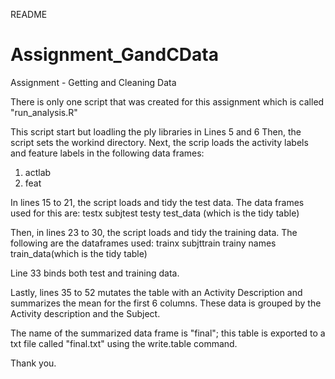 README
# Assignment_GandCData
Assignment  - Getting and Cleaning Data

There is only one script that was created for this assignment which is called "run_analysis.R"

This script start but loadling the ply libraries in Lines 5 and 6
Then, the script sets the workind directory.
Next, the scrip loads the activity labels and feature labels in the following data frames:
1) actlab
2) feat

In lines 15 to 21, the script loads and tidy the test data.
The data frames used for this are:
testx
subjtest
testy
test_data (which is the tidy table)

Then, in lines 23 to 30, the script loads and tidy the training data.
The following are the dataframes used:
trainx
subjttrain
trainy
names
train_data(which is the tidy table)

Line 33 binds both test and training data.

Lastly, lines 35 to 52 mutates the table with an Activity Description and summarizes the mean for the first 6 columns.
These data is grouped by the Activity description and the Subject.

The name of the summarized data frame is "final"; this table is exported to a txt file called "final.txt" using the write.table command.

Thank you.
